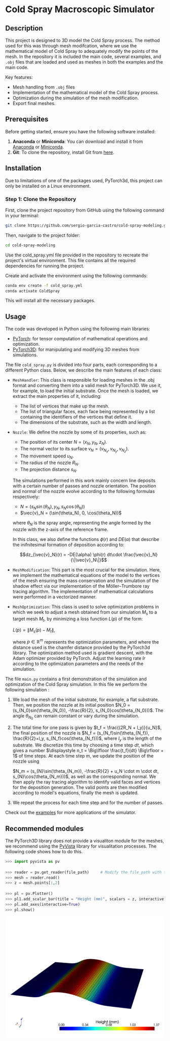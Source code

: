 # Cold Spray Macroscopic Simulator

## Description
This project is designed to 3D model the Cold Spray process. The method used for this was through mesh modifcation, where we use the mathematical model of Cold Spray to adequately modify the points of the mesh.
In the repository it is included the main code, several examples, and `.obj` files that are loaded and used as meshes in both the examples and the main code. 

Key features:
- Mesh handling from `.obj` files
- Implementation of the mathematical model of the Cold Spray process.
- Optimization during the simulation of the mesh modification.
- Export final meshes.

## Prerequisites
Before getting started, ensure you have the following software installed:
1. **Anaconda** or **Miniconda**: You can download and install it from [Anaconda](https://www.anaconda.com/products/individual) or [Miniconda](https://docs.conda.io/en/latest/miniconda.html).
2. **Git**: To clone the repository, install Git from [here](https://git-scm.com/).

## Installation
Due to limitations of one of the packages used, PyTorch3d, this project can only be installed on a Linux environment.

### Step 1: Clone the Repository

First, clone the project repository from GitHub using the following command in your terminal:

```bash
git clone https://github.com/sergio-garcia-castro/cold-spray-modeling.git
```
Then, navigate to the project folder:
```bash
cd cold-spray-modeling
```
Use the cold_spray.yml file provided in the repository to recreate the project's virtual environment. This file contains all the required dependencies for running the project.

Create and activate the environment using the following commands:
```bash
conda env create -f cold_spray.yml
conda activate ColdSpray
```
This will install all the necessary packages.

## Usage
The code was developed in Python using the following main libraries:
* [PyTorch](https://pytorch.org): for tensor computation of mathematical operations and optimization.
* [PyTorch3D](https://pytorch3d.org): for manipulating and modifying 3D meshes from simulations.

The file `cold_spray.py` is divided into four parts, each corresponding to a different Python class. Below, we describe the main features of each class:

- `MeshHandler`: This class is responsible for loading meshes in the .obj format and converting them into a valid mesh for PyTorch3D. We use it, for example, to load the initial substrate. Once the mesh is loaded, we extract the main properties of it, including:
    - The list of vertices that make up the mesh.
    - The list of triangular faces, each face being represented by a list containing the identifiers of the vertices that define it.
    - The dimensions of the substrate, such as the width and length.

- `Nozzle`: We define the nozzle by some of its properties, such as:
    - The position of its center $N = (x_N, y_N, z_N)$.
    - The normal vector to its surface $v_N = (v_{N_x}, v_{N_y}, v_{N_z})$.
    - The movement speed $u_N$.
    - The radius of the nozzle $R_N$.
    - The projection distance $s_N$.

    The simulations performed in this work mainly concern line deposits with a certain     number of passes and nozzle orientation. The position and normal of the nozzle         evolve according to the following formulas respectively:

    - $N = (s_N\sin(\theta_N), y_N, s_N\cos(\theta_N))$
    - $\vec{v}_N = (\sin(\theta_N), 0, \cos(\theta_N))\$       

    where $\theta_N$ is the spray angle, representing the angle formed by 
the nozzle with the z-axis of the reference frame. 

    In this class, we also define the functions $\phi(r)$ and $DE(\alpha)$ that describe the inifnitesimal formation of deposition according to:

    $$dz_{\vec{v}_N}(r) = -DE(\alpha) \phi(r) dt\cdot \frac{\vec{v}_N}{\|\vec{v}_N\|}$$

- `MeshModification`: This part is the most crucial for the simulation.  Here, we implement the mathematical equations of the model to the vertices of the mesh ensuring the mass conservation and the simulation of the shadow effect via our implementation of the Möller–Trumbore ray tracing algorithm.
    The implementation of mathematical calculations were performed in a vectorized manner.

- `MeshOptimization`: This class is used to solve optimization problems in which we seek to adjust a mesh obtained from our simulation $M_s$ to a target mesh $M_t$, by minimizing a loss function $L(p)$ of the form:

    $L(p) = \|M_s(p) - M_t\|$,

    where $p \in\mathbb{R}^m$ represents the optimization parameters, and where the distance used is the chamfer distance provided by the PyTorch3d library. The optimization method used is gradient descent, with the Adam optimizer provided by PyTorch. Adjust the learning rate $lr$ according to the optimization parameters and the needs of the simulation.


The file `main.py` contains a first demonstration of the simulation and optimization of the Cold Spray simulation. In this file we perform the following simulation : 

1. We load the mesh of the initial substrate, for example, a flat substrate. 
   Then, we position the nozzle at its initial position $N_0 = (s_{N_0}sin(\theta_{N_0}), -\frac{R}{2}, s_{N_0}cos(\theta_{N_0}))$. 
   The angle $\theta_{N_0}$ can remain constant or vary during the simulation.

2. The total time for one pass is given by $t_f = \frac{(2R_N + l_y)}{u_N}$, the final position of the nozzle is $N_f = (s_{N_f}sin(\theta_{N_f}), \frac{R}{2}+l_y, s_{N_f}cos(\theta_{N_f}))$, where $l_y$ is the length of the substrate.
   We discretize this time by choosing a time step $dt$, which gives a number
   $\displaystyle n_t = \Big\lfloor \frac{t_f}{dt} \Big\rfloor + 1$ of time steps. 
   At each time step m, we update the position of the nozzle using

    $N_m = (s_{N}\sin(\theta_{N_m}), -\frac{R}{2} + u_N \cdot m \cdot dt, s_{N}\cos(\theta_{N_m}))$,
   as well as the corresponding normal. 
   We then apply the ray tracing algorithm to identify valid faces and vertices for the deposition generation. 
   The valid points are then modified according to model's equations, finally the mesh is updated.

3. We repeat the process for each time step and for the number of passes.

Check out the [examples](examples/) for more applications of the simulator.

## Recommended modules
The PyTorch3D library does not provide a visualiton module for the meshes, we recommend using the [PyVista](https://docs.pyvista.org) library for visualitation processes. The following code shows how to do this.

```python
>>> import pyvista as pv

>>> reader = pv.get_reader(file_path)     # Modify the file_path with the path of the .obj mesh file. 
>>> mesh = reader.read()
>>> z = mesh.points[:,2]

>>> pl = pv.Plotter()
>>> pl1.add_scalar_bar(title = "Height (mm)", scalars = z, interactive = True, vertical=True, n_labels = 5, title_font_size=25, label_font_size=20, font_family = "arial", outline = False, fmt='%8.2f',)
>>> pl.add_axes(interactive=True)
>>> pl.show()
```
<img src="examples/mesh_simulation_figure.png" width="600">

